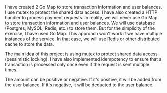 I have created 2 Go Map to store transaction information and user balances. I use mutex to protect the shared data access. I have also created a HTTP handler to process payment requests.
In reality, we will never use Go Map to store transaction information and user balances. We will use database (Postgres, MySQL, Redis, etc.) to store them. But for the simplicity of the exercise, I have used Go Map. This approach won't work if we have multiple instances of the service. In that case, we will use Redis or other distributed cache to store the data.

The main idea of this project is using mutex to protect shared data access (pessimistic locking). I have also implemented idempotency to ensure that a transaction is processed only once even if the request is sent multiple times.

The amount can be positive or negative. If it's positive, it will be added from the user balance. If it's negative, it will be deducted to the user balance.
